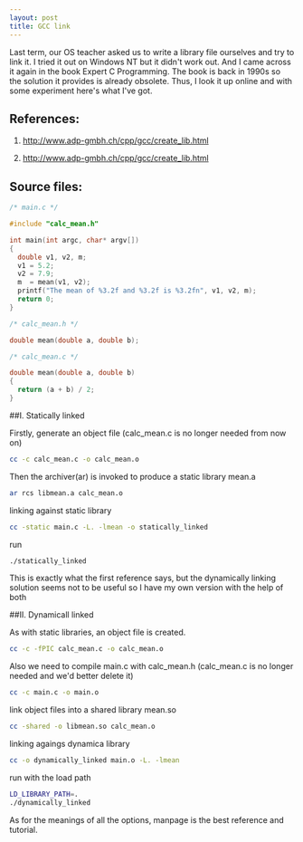 ```yaml
---
layout: post
title: GCC link
---
```


Last term, our OS teacher asked us to write a library file ourselves and try to link it. I tried it out on Windows NT but it didn't work out. And I came across it again in the book Expert C Programming. The book is back in 1990s so the solution it provides is already obsolete. Thus, I look it up online and with some experiment here's what I've got.

## References:

1. http://www.adp-gmbh.ch/cpp/gcc/create_lib.html

2. http://www.adp-gmbh.ch/cpp/gcc/create_lib.html

## Source files:

```c
/* main.c */

#include "calc_mean.h"

int main(int argc, char* argv[])
{
  double v1, v2, m;
  v1 = 5.2;
  v2 = 7.9;
  m  = mean(v1, v2);
  printf("The mean of %3.2f and %3.2f is %3.2fn", v1, v2, m);
  return 0;
}

```

```c
/* calc_mean.h */

double mean(double a, double b);
```

```c
/* calc_mean.c */

double mean(double a, double b)
{
  return (a + b) / 2;
}
```

##I. Statically linked

Firstly, generate an object file (calc_mean.c is no longer needed from now on)

```bash
cc -c calc_mean.c -o calc_mean.o
```

Then the archiver(ar) is invoked to produce a static library mean.a

```bash
ar rcs libmean.a calc_mean.o
```

linking against static library

```bash
cc -static main.c -L. -lmean -o statically_linked
```

run

```bash
./statically_linked
```

This is exactly what the first reference says, but the dynamically linking solution seems not to be useful so I have my own version with the help of both

##II. Dynamicall linked

As with static libraries, an object file is created.

```bash
cc -c -fPIC calc_mean.c -o calc_mean.o
```

Also we need to compile main.c with calc_mean.h (calc_mean.c is no longer needed and we'd better delete it)

```bash
cc -c main.c -o main.o
```

link object files into a shared library mean.so

```bash
cc -shared -o libmean.so calc_mean.o
```

linking agaings dynamica library

```bash
cc -o dynamically_linked main.o -L. -lmean
```

run with the load path

```bash
LD_LIBRARY_PATH=.
./dynamically_linked
```

As for the meanings of all the options, manpage is the best reference and tutorial.
